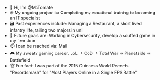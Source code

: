 - 👋 Hi, I’m @McTomate
- 🤓 My ongoing project is:     Completing my vocational training to becoming an IT specialist
- 🗃️ Past experiences include:  Managing a Restaurant, a short lived infantry life, failing two majors in uni
- 🏁 Future goals are:          Working in Cybersecurity, develop a scuffed game in my free time
- 📫 I can be reached via:      Mail 
- 🎮 My sweaty gaming career:   LoL -> CoD -> Total War -> Planetside -> Battlefield
- 🏆 Fun fact:                  I was part of the 2015 Guinness World Records "Recordsmash" for "Most Players Online in a Single FPS Battle"

<!---
McTomate/McTomate is a ✨ special ✨ repository because its `README.md` (this file) appears on your GitHub profile.
You can click the Preview link to take a look at your changes.
--->
